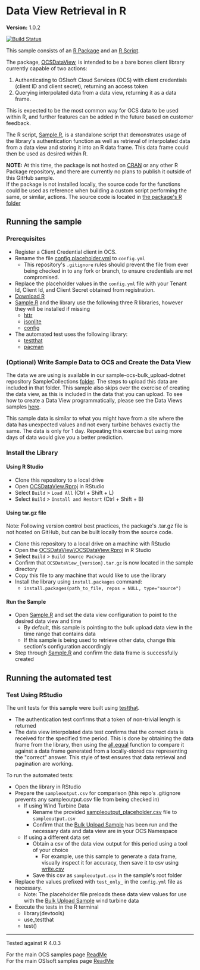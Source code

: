 # Data View Retrieval in R

**Version:** 1.0.2

[![Build Status](https://dev.azure.com/osieng/engineering/_apis/build/status/product-readiness/osisoft.sample-ocs-data_views_r-r?branchName=main)](https://dev.azure.com/osieng/engineering/_build/latest?definitionId=3168&branchName=main)

This sample consists of an [R Package](OCSDataView) and an [R Script](Sample.R). 

The package, [OCSDataView](OCSDataView), is intended to be a bare bones client library currently capable of two actions:
  1. Authenticating to OSIsoft Cloud Services (OCS) with client credentials (client ID and client secret), returning an access token
  1. Querying interpolated data from a data view, returning it as a data frame. 
  
This is expected to be the most common way for OCS data to be used within R, and further features can be added in the future based on customer feedback.

The R script, [Sample.R](Sample.R), is a standalone script that demonstrates usage of the library's authentication function as well as retrieval of interpolated data from a data view and storing it into an R data frame. This data frame could then be used as desired within R.

**NOTE:** At this time, the package is not hosted on [CRAN](https://cran.r-project.org/) or any other R Package repository, and there are currently no plans to publish it outside of this GitHub sample.  
If the package is not installed locally, the source code for the functions could be used as reference when building a custom script performing the same, or similar, actions. The source code is located in [the package's R folder](OCSDataView\R)

## Running the sample

### Prerequisites

- Register a Client Credential client in OCS.
- Rename the file [config.placeholder.yml](config.placeholder.yml) to `config.yml`
  - This repository's `.gitignore` rules should prevent the file from ever being checked in to any fork or branch, to ensure credentials are not compromised.
- Replace the placeholder values in the `config.yml` file with your Tenant Id, Client Id, and Client Secret obtained from registration.
- [Download R](https://cran.r-project.org/mirrors.html)
- [Sample.R](Sample.R) and the library use the following three R libraries, however they will be installed if missing
  - [httr](https://cran.r-project.org/web/packages/httr/index.html)
  - [jsonlite](https://cran.r-project.org/web/packages/jsonlite/index.html)
  - [config](https://cran.r-project.org/web/packages/config/index.html)
- The automated test uses the following library:
  - [testthat](https://cran.r-project.org/web/packages/testthat/index.html)
  - [pacman](https://cran.r-project.org/web/packages/pacman/index.html)

### (Optional) Write Sample Data to OCS and Create the Data View
The data we are using is available in our sample-ocs-bulk_upload-dotnet repository SampleCollections [folder](https://github.com/osisoft/sample-ocs-bulk_upload-dotnet/tree/master/SampleCollections/DataViewWind). The steps to upload this data are included in that folder. This sample also skips over the exercise of creating the data view, as this is included in the data that you can upload. To see how to create a Data View programmatically, please see the Data Views samples [here](https://github.com/osisoft/OSI-Samples-OCS/blob/master/docs/DATA_VIEWS_README.md).

This sample data is similar to what you might have from a site where the data has unexpected values and not every turbine behaves exactly the same. The data is only for 1 day. Repeating this exercise but using more days of data would give you a better prediction.

### Install the Library

#### Using R Studio
- Clone this repository to a local drive
- Open [OCSDataView.Rproj](OCSDataView\OCSDataView.Rproj) in RStudio
- Select `Build` > `Load All` (Ctrl + Shift + L)
- Select `Build` > `Install and Restart` (Ctrl + Shift + B)

#### Using tar.gz file
Note: Following version control best practices, the package's .tar.gz file is not hosted on GitHub, but can be built locally from the source code.
- Clone this repository to a local drive on a machine with RStudio
- Open the [OCSDataView\OCSDataView.Rproj](OCSDataView\OCSDataView.Rproj) in R Studio
- Select `Build` > `Build Source Package`
- Confirm that `OCSDataView_{version}.tar.gz` is now located in the sample directory
- Copy this file to any machine that would like to use the library
- Install the library using `install.packages` command:
  - `install.packages(path_to_file, repos = NULL, type="source")`


#### Run the Sample
- Open [Sample.R](Sample.R) and set the data view configuration to point to the desired data view and time
  - By default, this sample is pointing to the bulk upload data view in the time range that contains data
  - If this sample is being used to retrieve other data, change this section's configuration accordingly
- Step through [Sample.R](Sample.R) and confirm the data frame is successfully created

## Running the automated test

### Test Using RStudio

The unit tests for this sample were built using [testthat](https://cran.r-project.org/web/packages/testthat/index.html).
- The authentication test confirms that a token of non-trivial length is returned
- The data view interpolated data test confirms that the correct data is received for the specified time period. This is done by obtaining the data frame from the library, then using the [all.equal](https://www.rdocumentation.org/packages/base/versions/3.6.2/topics/all.equal) function to compare it against a data frame generated from a locally-stored csv representing the "correct" answer. This style of test ensures that data retrieval and pagination are working.

To run the automated tests:
- Open the library in RStudio
- Prepare the `sampleoutput.csv` for comparison (this repo's .gitignore prevents any sampleoutput.csv file from being checked in)
  - If using Wind Turbine Data
    - Rename the provided [sampleoutput_placeholder.csv](sampleoutput_placeholder.csv) file to `sampleoutput.csv`
    - Confirm that the [Bulk Upload Sample](https://github.com/osisoft/sample-ocs-bulk_upload-dotnet) has been run and the necessary data and data view are in your OCS Namespace
  - If using a different data set
    - Obtain a csv of the data view output for this period using a tool of your choice
      - For example, use this sample to generate a data frame, visually inspect it for accuracy, then save it to csv using [write.csv](https://www.rdocumentation.org/packages/AlphaPart/versions/0.8.1/topics/write.csv)
    - Save this csv as `sampleoutput.csv` in the sample's root folder
- Replace the values prefixed with `test_only_` in the `config.yml` file as necessary.
  - Note: The placeholder file preloads these data view values for use with the [Bulk Upload Sample](https://github.com/osisoft/sample-ocs-bulk_upload-dotnet) wind turbine data
- Execute the tests in the R terminal
  - library(devtools)
  - use_testthat
  - test()

---

Tested against R 4.0.3

For the main OCS samples page [ReadMe](https://github.com/osisoft/OSI-Samples-OCS)  
For the main OSIsoft samples page [ReadMe](https://github.com/osisoft/OSI-Samples)
